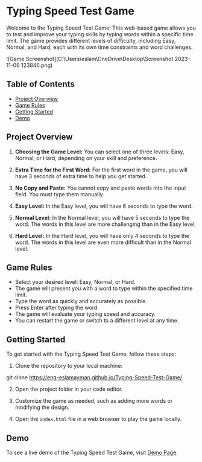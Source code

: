 # Typing Speed Test Game

Welcome to the Typing Speed Test Game! This web-based game allows you to test and improve your typing skills by typing words within a specific time limit. The game provides different levels of difficulty, including Easy, Normal, and Hard, each with its own time constraints and word challenges.

![Game Screenshot](C:\Users\eslam\OneDrive\Desktop\Screenshot 2023-11-06 123846.png)

## Table of Contents
- [Project Overview](#project-overview)
- [Game Rules](#game-rules)
- [Getting Started](#getting-started)
- [Demo](#demo)

## Project Overview

1. **Choosing the Game Level:** You can select one of three levels: Easy, Normal, or Hard, depending on your skill and preference.

2. **Extra Time for the First Word:** For the first word in the game, you will have 3 seconds of extra time to help you get started.

3. **No Copy and Paste:** You cannot copy and paste words into the input field. You must type them manually.

4. **Easy Level:** In the Easy level, you will have 6 seconds to type the word.

5. **Normal Level:** In the Normal level, you will have 5 seconds to type the word. The words in this level are more challenging than in the Easy level.

6. **Hard Level:** In the Hard level, you will have only 4 seconds to type the word. The words in this level are even more difficult than in the Normal level.

## Game Rules

- Select your desired level: Easy, Normal, or Hard.
- The game will present you with a word to type within the specified time limit.
- Type the word as quickly and accurately as possible.
- Press Enter after typing the word.
- The game will evaluate your typing speed and accuracy.
- You can restart the game or switch to a different level at any time.

## Getting Started

To get started with the Typing Speed Test Game, follow these steps:

1. Clone the repository to your local machine:

git clone https://eng-eslamayman.github.io/Typing-Speed-Test-Game/

2. Open the project folder in your code editor.

3. Customize the game as needed, such as adding more words or modifying the design.

4. Open the `index.html` file in a web browser to play the game locally.

## Demo

To see a live demo of the Typing Speed Test Game, visit [Demo Page](https://eng-eslamayman.github.io/Typing-Speed-Test-Game/).
